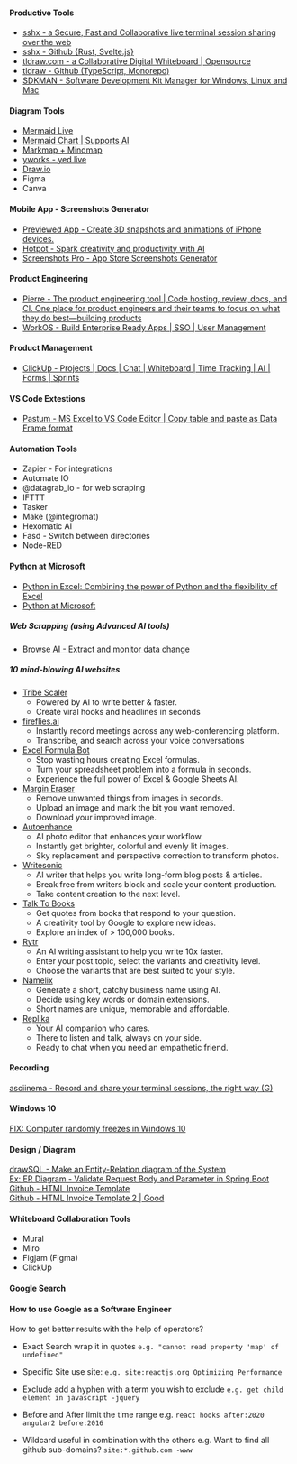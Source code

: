 #### Productive Tools
* [sshx - a Secure, Fast and Collaborative live terminal session sharing over the web](https://sshx.io/)  
* [sshx - Github {Rust, Svelte.js}](https://github.com/ekzhang/sshx)  
* [tldraw.com - a Collaborative Digital Whiteboard | Opensource](https://www.tldraw.com/)  
* [tldraw - Github (TypeScript, Monorepo)](https://github.com/tldraw/tldraw)
* [SDKMAN - Software Development Kit Manager for Windows, Linux and Mac](https://sdkman.io/)  

#### Diagram Tools
- [Mermaid Live](https://mermaid.live/)
- [Mermaid Chart | Supports AI](https://www.mermaidchart.com/play?utm_source=mermaid_live_editor&utm_medium=banner_ad&utm_campaign=teams)
- [Markmap + Mindmap](https://markmap.js.org/repl)  
- [yworks - yed live](https://www.yworks.com/yed-live/)  
- [Draw.io](https://app.diagrams.net/)
- Figma
- Canva

#### Mobile App - Screenshots Generator
* [Previewed App - Create 3D snapshots and animations of iPhone devices.](https://previewed.app/)
* [Hotpot - Spark creativity and productivity with AI](https://hotpot.ai/)
* [Screenshots Pro - App Store Screenshots Generator](https://screenshots.pro/#templates)  

#### Product Engineering
- [Pierre - The product engineering tool | Code hosting, review, docs, and CI. One place for product engineers and their teams to focus on what they do best—building products](https://pierre.co/)
- [WorkOS - Build Enterprise Ready Apps | SSO | User Management](https://workos.com)  

#### Product Management
- [ClickUp - Projects | Docs | Chat | Whiteboard | Time Tracking | AI | Forms | Sprints](https://clickup.com/)

#### VS Code Extestions
- [Pastum - MS Excel to VS Code Editor | Copy table and paste as Data Frame format](https://marketplace.visualstudio.com/items?itemName=atsyplenkov.pastum)

#### Automation Tools
* Zapier - For integrations
* Automate IO
* @datagrab_io - for web scraping
* IFTTT
* Tasker
* Make (@integromat)
* Hexomatic AI
* Fasd - Switch between directories
* Node-RED

#### Python at Microsoft
* [Python in Excel: Combining the power of Python and the flexibility of Excel](https://techcommunity.microsoft.com/t5/excel-blog/announcing-python-in-excel-combining-the-power-of-python-and-the/ba-p/3893439?ocid=usoc_TWITTER_M365_spl100004503698824)
* [Python at Microsoft](https://devblogs.microsoft.com/python/)  

##### Web Scrapping (using Advanced AI tools)
- [Browse AI - Extract and monitor data change](https://www.browse.ai/website-to-api)  


##### 10 mind-blowing AI websites
* [Tribe Scaler](https://tribescaler.com)  
  - Powered by AI to write better & faster. 
  - Create viral hooks and headlines in seconds
* [fireflies.ai](https://fireflies.ai)  
  - Instantly record meetings across any web-conferencing platform. 
  - Transcribe, and search across your voice conversations
* [Excel Formula Bot](https://excelformulabot.com)
  - Stop wasting hours creating Excel formulas.
  - Turn your spreadsheet problem into a formula in seconds.
  - Experience the full power of Excel & Google Sheets AI.
* [Margin Eraser](https://magiceraser.io)  
  - Remove unwanted things from images in seconds.
  - Upload an image and mark the bit you want removed.
  - Download your improved image.
* [Autoenhance](https://autoenhance.ai)  
  - AI photo editor that enhances your workflow.
  - Instantly get brighter, colorful and evenly lit images.
  - Sky replacement and perspective correction to transform photos.
* [Writesonic](https://writesonic.com)  
  - AI writer that helps you write long-form blog posts & articles.
  - Break free from writers block and scale your content production.
  - Take content creation to the next level.
* [Talk To Books](https://books.google.com/talktobooks/)  
  - Get quotes from books that respond to your question.
  - A creativity tool by Google to explore new ideas.
  - Explore an index of > 100,000 books.
* [Rytr](https://rytr.me)  
  - An AI writing assistant to help you write 10x faster.
  - Enter your post topic, select the variants and creativity level.
  - Choose the variants that are best suited to your style.
* [Namelix](https://namelix.com)  
  - Generate a short, catchy business name using AI.
  - Decide using key words or domain extensions.
  - Short names are unique, memorable and affordable.
* [Replika](https://replika.com)  
  - Your AI companion who cares.
  - There to listen and talk, always on your side.
  - Ready to chat when you need an empathetic friend.

#### Recording
[asciinema - Record and share your terminal sessions, the right way (G)](https://asciinema.org/)  



#### Windows 10
[FIX: Computer randomly freezes in Windows 10](https://windowsreport.com/random-freeze-windows-10/)  

#### Design / Diagram
[drawSQL - Make an Entity-Relation diagram of the System](https://drawsql.app/teams/teco/diagrams/room-reservation)  
[Ex: ER Diagram - Validate Request Body and Parameter in Spring Boot](https://blog.tericcabrel.com/validate-request-body-and-parameter-in-spring-boot/)  
[Github - HTML Invoice Template](https://github.com/sparksuite/simple-html-invoice-template)  
[Github - HTML Invoice Template 2 | Good](https://github.com/anvilco/html-pdf-invoice-template)  

#### Whiteboard Collaboration Tools
* Mural
* Miro
* Figjam (Figma)
* ClickUp

#### Google Search
#### How to use Google as a Software Engineer

How to get better results with the help of operators?

- Exact Search
wrap it in quotes
`e.g. "cannot read property 'map' of undefined"`

- Specific Site
use site:
`e.g. site:reactjs.org Optimizing Performance`

- Exclude
add a hyphen with a term you wish to exclude
`e.g. get child element in javascript -jquery`

- Before and After
limit the time range
e.g.
`react hooks after:2020`
`angular2 before:2016`

- Wildcard
useful in combination with the others
e.g. Want to find all github sub-domains?
`site:*.github.com -www`
